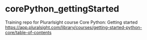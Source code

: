 # corePython_gettingStarted

Training repo for Plurarlsight course Core Python: Getting started 
https://app.pluralsight.com/library/courses/getting-started-python-core/table-of-contents

